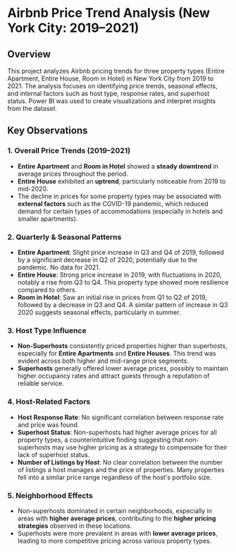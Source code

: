 # **Airbnb Price Trend Analysis (New York City: 2019–2021)**

## **Overview**

This project analyzes Airbnb pricing trends for three property types (Entire Apartment, Entire House, Room in Hotel) in New York City from 2019 to 2021. The analysis focuses on identifying price trends, seasonal effects, and internal factors such as host type, response rates, and superhost status. Power BI was used to create visualizations and interpret insights from the dataset.

## **Key Observations**

### 1. **Overall Price Trends (2019–2021)**

- **Entire Apartment** and **Room in Hotel** showed a **steady downtrend** in average prices throughout the period.
- **Entire House** exhibited an **uptrend**, particularly noticeable from 2019 to mid-2020.
- The decline in prices for some property types may be associated with **external factors** such as the COVID-19 pandemic, which reduced demand for certain types of accommodations (especially in hotels and smaller apartments).

### 2. **Quarterly & Seasonal Patterns**

- **Entire Apartment**: Slight price increase in Q3 and Q4 of 2019, followed by a significant decrease in Q2 of 2020, potentially due to the pandemic. No data for 2021.
- **Entire House**: Strong price increase in 2019, with fluctuations in 2020, notably a rise from Q3 to Q4. This property type showed more resilience compared to others.
- **Room in Hotel**: Saw an initial rise in prices from Q1 to Q2 of 2019, followed by a decrease in Q3 and Q4. A similar pattern of increase in Q3 2020 suggests seasonal effects, particularly in summer.

### 3. **Host Type Influence**

- **Non-Superhosts** consistently priced properties higher than superhosts, especially for **Entire Apartments** and **Entire Houses**. This trend was evident across both higher and mid-range price segments.
- **Superhosts** generally offered lower average prices, possibly to maintain higher occupancy rates and attract guests through a reputation of reliable service.

### 4. **Host-Related Factors**

- **Host Response Rate**: No significant correlation between response rate and price was found.
- **Superhost Status**: Non-superhosts had higher average prices for all property types, a counterintuitive finding suggesting that non-superhosts may use higher pricing as a strategy to compensate for their lack of superhost status.
- **Number of Listings by Host**: No clear correlation between the number of listings a host manages and the price of properties. Many properties fell into a similar price range regardless of the host's portfolio size.

### 5. **Neighborhood Effects**

- Non-superhosts dominated in certain neighborhoods, especially in areas with **higher average prices**, contributing to the **higher pricing strategies** observed in these locations.
- Superhosts were more prevalent in areas with **lower average prices**, leading to more competitive pricing across various property types.
